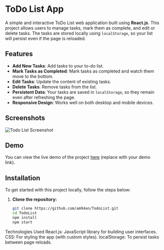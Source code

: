 # ToDo List App

A simple and interactive ToDo List web application built using **React.js**. This project allows users to manage tasks, mark them as complete, and edit or delete tasks. The tasks are stored locally using `localStorage`, so your list will persist even if the page is reloaded.

## Features

- **Add New Tasks**: Add tasks to your to-do list.
- **Mark Tasks as Completed**: Mark tasks as completed and watch them move to the bottom.
- **Edit Tasks**: Update the content of existing tasks.
- **Delete Tasks**: Remove tasks from the list.
- **Persistent Data**: Your tasks are saved in `localStorage`, so they remain even after refreshing the page.
- **Responsive Design**: Works well on both desktop and mobile devices.

## Screenshots

![Todo List Screenshot](./assets/screenshot.png)

## Demo

You can view the live demo of the project [here](#) (replace with your demo link).

## Installation

To get started with this project locally, follow the steps below:

1. **Clone the repository:**

   ```bash
   git clone https://github.com/am94an/TodoList.git
   cd TodoList
   npm install
   npm start

Technologies Used
React.js: JavaScript library for building user interfaces.
CSS: For styling the app (with custom styles).
localStorage: To persist tasks between page reloads.
